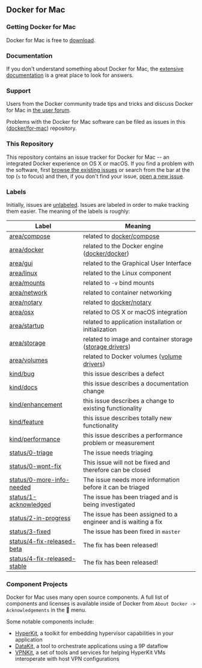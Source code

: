 ## Docker for Mac

### Getting Docker for Mac

Docker for Mac is free to [download](https://www.docker.com/products/docker#/mac).

### Documentation

If you don't understand something about Docker for Mac, the [extensive
documentation](https://docs.docker.com/docker-for-mac/) is a great place
to look for answers.

### Support

Users from the Docker community trade tips and tricks and discuss Docker
for Mac in [the user forum](https://forums.docker.com/c/docker-for-mac).

Problems with the Docker for Mac software can be filed as issues in this
([docker/for-mac](https://github.com/docker/for-mac)) repository.

### This Repository

This repository contains an issue tracker for Docker for Mac -- an
integrated Docker experience on OS X or macOS. If you find a problem
with the software, first [browse the existing
issues](https://github.com/docker/for-mac/issues) or search from the bar
at the top (`s` to focus) and then, if you don't find your issue, [open
a new issue](https://github.com/docker/for-mac/issues/new).

### Labels

Initially, issues are
[unlabeled](https://github.com/docker/for-mac/issues?q=is%3Aopen+is%3Aissue+no%3Alabel). Issues
are labeled in order to make tracking them easier. The meaning of the
labels is roughly:

| Label            | Meaning                                            |
|------------------|----------------------------------------------------|
| [area/compose](https://github.com/docker/for-mac/labels/area/compose)     | related to [docker/compose](https://github.com/docker/compose) |
| [area/docker](https://github.com/docker/for-mac/labels/area/docker)      | related to the Docker engine ([docker/docker](https://github.com/docker/docker)) |
| [area/gui](https://github.com/docker/for-mac/labels/area/gui)         | related to the Graphical User Interface |
| [area/linux](https://github.com/docker/for-mac/labels/area/linux)       | related to the Linux component |
| [area/mounts](https://github.com/docker/for-mac/labels/area/mounts)      | related to `-v` bind mounts |
| [area/network](https://github.com/docker/for-mac/labels/area/network)     | related to container networking |
| [area/notary](https://github.com/docker/for-mac/labels/area/notary)      | related to [docker/notary](https://github.com/docker/notary) |
| [area/osx](https://github.com/docker/for-mac/labels/area/osx)         | related to OS X or macOS integration |
| [area/startup](https://github.com/docker/for-mac/labels/area/startup)     | related to application installation or initialization |
| [area/storage](https://github.com/docker/for-mac/labels/area/storage)     | related to image and container storage ([storage drivers](https://docs.docker.com/engine/userguide/storagedriver/imagesandcontainers/)) |
| [area/volumes](https://github.com/docker/for-mac/labels/area/volumes)     | related to Docker volumes ([volume drivers](https://docs.docker.com/engine/reference/commandline/volume_create/)) |
| [kind/bug](https://github.com/docker/for-mac/labels/kind/bug)         | this issue describes a defect |
| [kind/docs](https://github.com/docker/for-mac/labels/kind/docs)        | this issue describes a documentation change |
| [kind/enhancement](https://github.com/docker/for-mac/labels/kind/enhancement) | this issue describes a change to existing functionality |
| [kind/feature](https://github.com/docker/for-mac/labels/kind/feature)     | this issue describes totally new functionality |
| [kind/performance](https://github.com/docker/for-mac/labels/kind/performance) | this issue describes a performance problem or measurement |
| [status/0-triage](https://github.com/docker/for-mac/labels/status/0-triage) | The issue needs triaging |
| [status/0-wont-fix](https://github.com/docker/for-mac/labels/status/0-wont-fix) | This issue will not be fixed and therefore can be closed |
| [status/0-more-info-needed](https://github.com/docker/for-mac/labels/status/0-more-info-needed) | The issue needs more information before it can be triaged |
| [status/1-acknowledged](https://github.com/docker/for-mac/labels/status/1-acknowledged) | The issue has been triaged and is being investigated |
| [status/2-in-progress](https://github.com/docker/for-mac/labels/status/2-in-progress) | The issue has been assigned to a engineer and is waiting a fix |
| [status/3-fixed](https://github.com/docker/for-mac/labels/status/3-fixed) | The issue has been fixed in `master` |
| [status/4-fix-released-beta](https://github.com/docker/for-mac/labels/status/4-fix-released-beta) | The fix has been released! |
| [status/4-fix-released-stable](https://github.com/docker/for-mac/labels/status/4-fix-released-stable) | The fix has been released! |

### Component Projects

Docker for Mac uses many open source components. A full list of
components and licenses is available inside of Docker from `About Docker
-> Acknowledgements` in the :whale: menu.

Some notable components include:

 * [HyperKit](https://github.com/docker/hyperkit/), a toolkit for
   embedding hypervisor capabilities in your application
 * [DataKit](https://github.com/docker/datakit/), a tool to orchestrate
   applications using a 9P dataflow
 * [VPNKit](https://github.com/docker/vpnkit), a set of tools and
   services for helping HyperKit VMs interoperate with host VPN
   configurations
